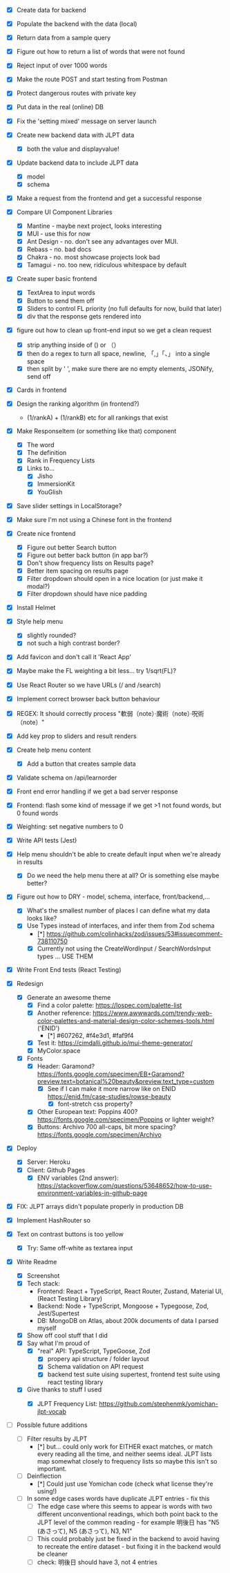 - [x] Create data for backend
- [x] Populate the backend with the data (local)
- [x] Return data from a sample query
- [x] Figure out how to return a list of words that were not found
- [x] Reject input of over 1000 words
- [x] Make the route POST and start testing from Postman
- [x] Protect dangerous routes with private key
- [x] Put data in the real (online) DB
- [x] Fix the 'setting mixed' message on server launch
- [x] Create new backend data with JLPT data
  - [x] both the value and displayvalue!
- [x] Update backend data to include JLPT data
  - [x] model
  - [x] schema
- [x] Make a request from the frontend and get a successful response
- [x] Compare UI Component Libraries
  - [x] Mantine - maybe next project, looks interesting
  - [x] MUI - use this for now
  - [x] Ant Design - no. don't see any advantages over MUI.
  - [x] Rebass - no. bad docs
  - [x] Chakra - no. most showcase projects look bad
  - [x] Tamagui - no. too new, ridiculous whitespace by default
- [x] Create super basic frontend
  - [x] TextArea to input words
  - [x] Button to send them off
  - [x] Sliders to control FL priority (no full defaults for now, build that later)
  - [x] div that the response gets rendered into
- [x] figure out how to clean up front-end input so we get a clean request
  - [x] strip anything inside of () or （）
  - [x] then do a regex to turn all space, newline, 「,」「、」 into a single space
  - [x] then split by ' ', make sure there are no empty elements, JSONify, send off
- [x] Cards in frontend
- [x] Design the ranking algorithm (in frontend?)
  - (1/rankA) + (1/rankB) etc for all rankings that exist
- [x] Make ResponseItem (or something like that) component
  - [x] The word
  - [x] The definition
  - [x] Rank in Frequency Lists
  - [x] Links to...
    - [x] Jisho
    - [x] ImmersionKit
    - [x] YouGlish
- [x] Save slider settings in LocalStorage?
- [x] Make sure I'm not using a Chinese font in the frontend
- [x] Create nice frontend
  - [x] Figure out better Search button
  - [x] Figure out better back button (in app bar?)
  - [x] Don't show frequency lists on Results page?
  - [x] Better item spacing on results page
  - [x] Filter dropdown should open in a nice location (or just make it modal?)
  - [x] Filter dropdown should have nice padding
- [x] Install Helmet
- [x] Style help menu
  - [x] slightly rounded?
  - [x] not such a high contrast border?
- [x] Add favicon and don't call it 'React App'
- [x] Maybe make the FL weighting a bit less... try 1/sqrt(FL)?
- [x] Use React Router so we have URLs (/ and /search)
- [x] Implement correct browser back button behaviour
- [x] REGEX: It should correctly process "軟弱（note）·魔術（note）·呪術 （note）"
- [x] Add key prop to sliders and result renders
- [x] Create help menu content
  - [x] Add a button that creates sample data
- [x] Validate schema on /api/learnorder
- [x] Front end error handling if we get a bad server response
- [x] Frontend: flash some kind of message if we get >1 not found words, but 0 found words
- [x] Weighting: set negative numbers to 0
- [x] Write API tests (Jest)
- [x] Help menu shouldn't be able to create default input when we're already in results
  - [x] Do we need the help menu there at all? Or is something else maybe better?
- [x] Figure out how to DRY - model, schema, interface, front/backend,...
  - [x] What's the smallest number of places I can define what my data looks like?
  - [x] Use Types instead of interfaces, and infer them from Zod schema
    - [*] https://github.com/colinhacks/zod/issues/53#issuecomment-738110750
    - [x] Currently not using the CreateWordInput / SearchWordsInput types ... USE THEM
- [x] Write Front End tests (React Testing)

- [x] Redesign
  - [x] Generate an awesome theme
    - [x] Find a color palette: https://lospec.com/palette-list
    - [x] Another reference: https://www.awwwards.com/trendy-web-color-palettes-and-material-design-color-schemes-tools.html ('ENID')
      - [*] #607262, #f4e3d1, #faf9f4
    - [x] Test it: https://cimdalli.github.io/mui-theme-generator/
    - [x] MyColor.space
  - [x] Fonts
    - [x] Header: Garamond? https://fonts.google.com/specimen/EB+Garamond?preview.text=botanical%20beauty&preview.text_type=custom
      - [x] See if I can make it more narrow like on ENID https://enid.fm/case-studies/rowse-beauty
        - [x] font-stretch css property?
    - [x] Other European text: Poppins 400? https://fonts.google.com/specimen/Poppins or lighter weight?
    - [x] Buttons: Archivo 700 all-caps, bit more spacing? https://fonts.google.com/specimen/Archivo
- [x] Deploy
  - [x] Server: Heroku
  - [x] Client: Github Pages
    - [x] ENV variables (2nd answer): https://stackoverflow.com/questions/53648652/how-to-use-environment-variables-in-github-page
- [x] FIX: JLPT arrays didn't populate properly in production DB
- [x] Implement HashRouter so 
- [x] Text on contrast buttons is too yellow
  - [x] Try: Same off-white as textarea input

- [x] Write Readme
  - [x] Screenshot
  - [x] Tech stack:
    - Frontend: React + TypeScript, React Router, Zustand, Material UI, (React Testing Library)
    - Backend: Node + TypeScript, Mongoose + Typegoose, Zod, Jest/Supertest
    - DB: MongoDB on Atlas, about 200k documents of data I parsed myself
  - [x] Show off cool stuff that I did
  - [x] Say what I'm proud of
    - [x] "real" API: TypeScript, TypeGoose, Zod
      - [x] propery api structure / folder layout
      - [x] Schema validation on API request
      - [x] backend test suite uising supertest, frontend test suite using react testing library
  - [x] Give thanks to stuff I used
    - [x] JLPT Frequency List: https://github.com/stephenmk/yomichan-jlpt-vocab



- [ ] Possible future additions
  - [ ] Filter results by JLPT
    - [*] but... could only work for EITHER exact matches, or match every reading all the time, and neither seems ideal. JLPT lists map somewhat closely to frequency lists so maybe this isn't so important.
  - [ ] Deinflection
    - [*] Could just use Yomichan code (check what license they're using!)
  - [ ] In some edge cases words have duplicate JLPT entries - fix this
    - [ ] The edge case where this seems to appear is words with two different unconventional readings, which both point back to the JLPT level of the common reading - for example 明後日 has "N5 (あさって), N5 (あさって), N3, N1"
    - [ ] This could probably just be fixed in the backend to avoid having to recreate the entire dataset - but fixing it in the backend would be cleaner
    - [ ] check: 明後日 should have 3, not 4 entries
